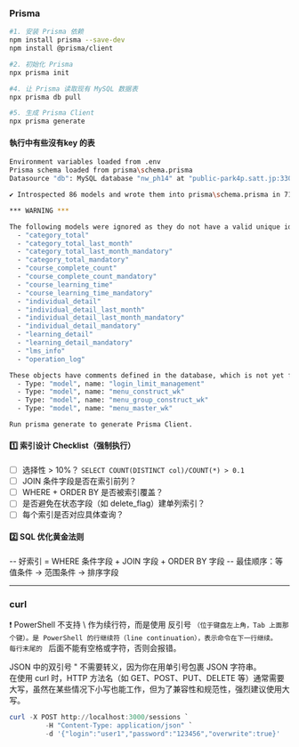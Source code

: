 ### Prisma

```bash
#1. 安装 Prisma 依赖
npm install prisma --save-dev
npm install @prisma/client

#2. 初始化 Prisma
npx prisma init

#4. 让 Prisma 读取现有 MySQL 数据表
npx prisma db pull

#5. 生成 Prisma Client
npx prisma generate
```


#### 執行中有些沒有key 的表 
``` bash
Environment variables loaded from .env
Prisma schema loaded from prisma\schema.prisma
Datasource "db": MySQL database "nw_ph14" at "public-park4p.satt.jp:3306"

✔ Introspected 86 models and wrote them into prisma\schema.prisma in 713ms

*** WARNING ***

The following models were ignored as they do not have a valid unique identifier or id. This is currently not supported by Prisma Client:
  - "category_total"
  - "category_total_last_month"
  - "category_total_last_month_mandatory"
  - "category_total_mandatory"
  - "course_complete_count"
  - "course_complete_count_mandatory"
  - "course_learning_time"
  - "course_learning_time_mandatory"
  - "individual_detail"
  - "individual_detail_last_month"
  - "individual_detail_last_month_mandatory"
  - "individual_detail_mandatory"
  - "learning_detail"
  - "learning_detail_mandatory"
  - "lms_info"
  - "operation_log"

These objects have comments defined in the database, which is not yet fully supported. Read more: https://pris.ly/d/database-comments
  - Type: "model", name: "login_limit_management"
  - Type: "model", name: "menu_construct_wk"
  - Type: "model", name: "menu_group_construct_wk"
  - Type: "model", name: "menu_master_wk"

Run prisma generate to generate Prisma Client.

```

#### 1️⃣ 索引设计 Checklist（强制执行）
- [ ] 选择性 > 10%？ `SELECT COUNT(DISTINCT col)/COUNT(*) > 0.1`
- [ ] JOIN 条件字段是否在索引前列？
- [ ] WHERE + ORDER BY 是否被索引覆盖？
- [ ] 是否避免在状态字段（如 delete_flag）建单列索引？
- [ ] 每个索引是否对应具体查询？

#### 2️⃣ SQL 优化黄金法则
-- 好索引 = WHERE 条件字段 + JOIN 字段 + ORDER BY 字段
-- 最佳顺序：等值条件 → 范围条件 → 排序字段


___

### curl  
❗ PowerShell 不支持 \ 作为续行符，而是使用 反引号 `（位于键盘左上角，Tab 上面那个键）。是 PowerShell 的行继续符（line continuation），表示命令在下一行继续。  
每行末尾的 ` 后面不能有空格或字符，否则会报错。  

  

JSON 中的双引号 " 不需要转义，因为你在用单引号包裹 JSON 字符串。     
在使用 curl 时，HTTP 方法名（如 GET、POST、PUT、DELETE 等）通常需要大写，虽然在某些情况下小写也能工作，但为了兼容性和规范性，强烈建议使用大写。



``` powershell
curl -X POST http://localhost:3000/sessions `
         -H "Content-Type: application/json" `
         -d '{"login":"user1","password":"123456","overwrite":true}'

```